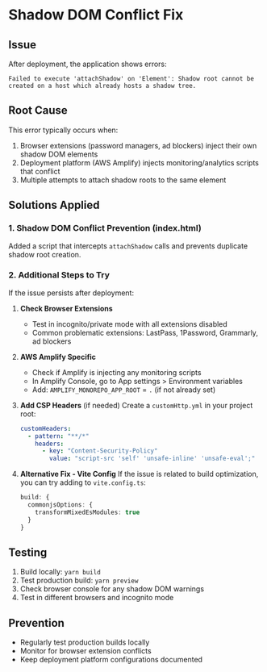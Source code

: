 # Shadow DOM Conflict Fix

## Issue
After deployment, the application shows errors:
```
Failed to execute 'attachShadow' on 'Element': Shadow root cannot be created on a host which already hosts a shadow tree.
```

## Root Cause
This error typically occurs when:
1. Browser extensions (password managers, ad blockers) inject their own shadow DOM elements
2. Deployment platform (AWS Amplify) injects monitoring/analytics scripts that conflict
3. Multiple attempts to attach shadow roots to the same element

## Solutions Applied

### 1. Shadow DOM Conflict Prevention (index.html)
Added a script that intercepts `attachShadow` calls and prevents duplicate shadow root creation.

### 2. Additional Steps to Try

If the issue persists after deployment:

1. **Check Browser Extensions**
   - Test in incognito/private mode with all extensions disabled
   - Common problematic extensions: LastPass, 1Password, Grammarly, ad blockers

2. **AWS Amplify Specific**
   - Check if Amplify is injecting any monitoring scripts
   - In Amplify Console, go to App settings > Environment variables
   - Add: `AMPLIFY_MONOREPO_APP_ROOT` = `.` (if not already set)

3. **Add CSP Headers** (if needed)
   Create a `customHttp.yml` in your project root:
   ```yaml
   customHeaders:
     - pattern: "**/*"
       headers:
         - key: "Content-Security-Policy"
           value: "script-src 'self' 'unsafe-inline' 'unsafe-eval';"
   ```

4. **Alternative Fix - Vite Config**
   If the issue is related to build optimization, you can try adding to `vite.config.ts`:
   ```typescript
   build: {
     commonjsOptions: {
       transformMixedEsModules: true
     }
   }
   ```

## Testing
1. Build locally: `yarn build`
2. Test production build: `yarn preview`
3. Check browser console for any shadow DOM warnings
4. Test in different browsers and incognito mode

## Prevention
- Regularly test production builds locally
- Monitor for browser extension conflicts
- Keep deployment platform configurations documented 
